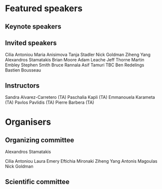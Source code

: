 # Featured speakers

## Keynote speakers

## Invited speakers

Cilia Antoniou
Maria Anisimova
Tanja Stadler
Nick Goldman
Ziheng Yang
Alexandros Stamatakis
Brian Moore
Adam Leache
Jeff Thorne
Martin Embley
Stephen Smith
Bruce Rannala
Asif Tamuri TBC
Ben Redelings
Bastien Bousseau

## Instructors

Sandra Alvarez-Carretero (TA)
Paschalia Kapli (TA)
Emmanouela Karameta (TA)
Pavlos Pavlidis (TA)
Pierre Barbera (TA)

# Organisers


## Organizing committee

Alexandros Stamatakis

Cilia Antoniou
Laura Emery
Eftichia Mironaki
Ziheng Yang
Antonis Magoulas
Nick Goldman


## Scientific committee
